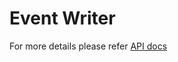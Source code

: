 # Event Writer

For more details please refer [API docs](./doc/pravega_client_rust/event_stream_writer/struct.EventStreamWriter.html)
